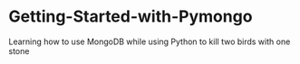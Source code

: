 # Getting-Started-with-Pymongo

Learning how to use MongoDB while using Python to kill two birds with one stone
